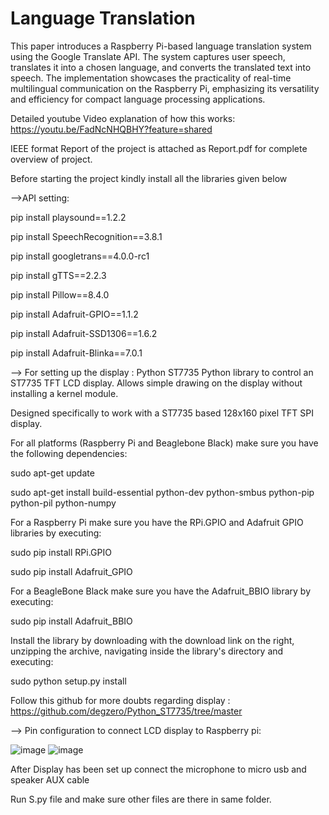 # Language Translation

This paper introduces a Raspberry Pi-based language translation system using the Google Translate API. The system captures user speech, translates it into a chosen language, and converts the translated text into speech. The implementation showcases the practicality of real-time multilingual communication on the Raspberry Pi, emphasizing its versatility and efficiency for compact language processing applications.

Detailed youtube Video explanation of how this works: https://youtu.be/FadNcNHQBHY?feature=shared

IEEE format Report of the project is attached as Report.pdf for complete overview of project.



Before starting the project kindly install all the libraries given below

-->API setting:

pip install playsound==1.2.2 

pip install SpeechRecognition==3.8.1

pip install googletrans==4.0.0-rc1

pip install gTTS==2.2.3

pip install Pillow==8.4.0

pip install Adafruit-GPIO==1.1.2

pip install Adafruit-SSD1306==1.6.2

pip install Adafruit-Blinka==7.0.1




--> For setting up the display :
Python ST7735
Python library to control an ST7735 TFT LCD display. Allows simple drawing on the display without installing a kernel module.

Designed specifically to work with a ST7735 based 128x160 pixel TFT SPI display.

For all platforms (Raspberry Pi and Beaglebone Black) make sure you have the following dependencies:

sudo apt-get update

sudo apt-get install build-essential python-dev python-smbus python-pip python-pil python-numpy

For a Raspberry Pi make sure you have the RPi.GPIO and Adafruit GPIO libraries by executing:

sudo pip install RPi.GPIO

sudo pip install Adafruit_GPIO

For a BeagleBone Black make sure you have the Adafruit_BBIO library by executing:

sudo pip install Adafruit_BBIO

Install the library by downloading with the download link on the right, unzipping the archive, navigating inside the library's directory and executing:

sudo python setup.py install

Follow this github for more doubts regarding display : https://github.com/degzero/Python_ST7735/tree/master

--> Pin configuration to connect LCD display to Raspberry pi: 

![image](https://github.com/Barathj121/Language_Translation/assets/110909380/317cf5eb-ed8c-4cc0-8dbd-cb9d81b476a0)          ![image](https://github.com/Barathj121/Language_Translation/assets/110909380/e14aaeba-eba9-4597-ae82-b7a47bcd416c)

After Display has been set up connect the microphone to micro usb and speaker AUX cable 

Run S.py file and make sure other files are there in same folder.




